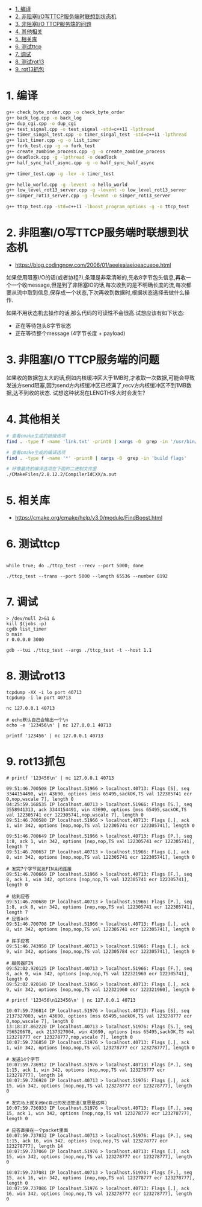 
<!-- TOC -->

- [1. 编译](#1-编译)
- [2. 非阻塞I/O写TTCP服务端时联想到状态机](#2-非阻塞io写ttcp服务端时联想到状态机)
- [3. 非阻塞I/O TTCP服务端的问题](#3-非阻塞io-ttcp服务端的问题)
- [4. 其他相关](#4-其他相关)
- [5. 相关库](#5-相关库)
- [6. 测试ttcp](#6-测试ttcp)
- [7. 调试](#7-调试)
- [8. 测试rot13](#8-测试rot13)
- [9. rot13抓包](#9-rot13抓包)

<!-- /TOC -->


<a id="markdown-1-编译" name="1-编译"></a>
# 1. 编译

```bash
g++ check_byte_order.cpp -o check_byte_order
g++ back_log.cpp -o back_log
g++ dup_cgi.cpp -o dup_cgi
g++ test_signal.cpp -o test_signal -std=c++11 -lpthread
g++ timer_singal_test.cpp -o timer_singal_test -std=c++11 -lpthread
g++ list_timer.cpp -g -o list_timer
g++ fork_test.cpp -g -o fork_test
g++ create_zombine_process.cpp -g -o create_zombine_process
g++ deadlock.cpp -g -lpthread -o deadlock
g++ half_sync_half_async.cpp -g -o half_sync_half_async

g++ timer_test.cpp -g -lev -o timer_test

g++ hello_world.cpp -g -levent -o hello_world
g++ low_level_rot13_server.cpp -g -levent -o low_level_rot13_server
g++ simper_rot13_server.cpp -g -levent -o simper_rot13_server

g++ ttcp_test.cpp -std=c++11 -lboost_program_options -g -o ttcp_test
```

<a id="markdown-2-非阻塞io写ttcp服务端时联想到状态机" name="2-非阻塞io写ttcp服务端时联想到状态机"></a>
# 2. 非阻塞I/O写TTCP服务端时联想到状态机

* https://blog.codingnow.com/2006/01/aeeieaiaeioeacueoe.html

如果使用阻塞I/O的话(或者协程?),条理是非常清晰的,先收8字节包头信息,再收一个一个收message,但是到了非阻塞IO的话,每次收到的是不明确长度的流,每次都要从流中取到信息,保存成一个状态,下次再收到数据时,根据状态选择去做什么操作.

如果不用状态机去操作的话,那么代码的可读性不会很高.试想应该有如下状态:

* 正在等待包头8字节状态
* 正在等待整个message (4字节长度 + payload)

<a id="markdown-3-非阻塞io-ttcp服务端的问题" name="3-非阻塞io-ttcp服务端的问题"></a>
# 3. 非阻塞I/O TTCP服务端的问题

如果收的数据包太大的话,例如内核缓冲区大于1MB时,才收取一次数据,可能会导致发送方send阻塞,因为send方内核缓冲区已经满了,recv方内核缓冲区不到1MB数据,达不到收的状态. 试想这种状况在LENGTH多大时会发生?


<a id="markdown-4-其他相关" name="4-其他相关"></a>
# 4. 其他相关

```bash
# 查看cmake生成的链接选项
find . -type f -name 'link.txt' -print0 | xargs -0  grep -in '/usr/bin/c++'

# 查看cmake生成的编译选项
find . -type f -name '*' -print0 | xargs -0  grep -in 'build flags'

# 好像最终的编译选项在下面的二进制文件里
./CMakeFiles/2.8.12.2/CompilerIdCXX/a.out
```

<a id="markdown-5-相关库" name="5-相关库"></a>
# 5. 相关库
* https://cmake.org/cmake/help/v3.0/module/FindBoost.html

<a id="markdown-6-测试ttcp" name="6-测试ttcp"></a>
# 6. 测试ttcp
```

while true; do ./ttcp_test --recv --port 5000; done

./ttcp_test --trans --port 5000 --length 65536 --number 8192

```

<a id="markdown-7-调试" name="7-调试"></a>
# 7. 调试
```
> /dev/null 2>&1 &
kill $(jobs -p)
cgdb list_timer 
b main
r 0.0.0.0 3000

gdb --tui ./ttcp_test --args ./ttcp_test -t --host 1.1

```

<a id="markdown-8-测试rot13" name="8-测试rot13"></a>
# 8. 测试rot13
```
tcpdump -XX -i lo port 40713
tcpdump -i lo port 40713

nc 127.0.0.1 40713

# echo默认自己会输出一个\n
echo -e '123456\n' | nc 127.0.0.1 40713

printf '123456' | nc 127.0.0.1 40713
```


<a id="markdown-9-rot13抓包" name="9-rot13抓包"></a>
# 9. rot13抓包
```
# printf '123456\n' | nc 127.0.0.1 40713

09:51:46.700508 IP localhost.51966 > localhost.40713: Flags [S], seq 3344154490, win 43690, options [mss 65495,sackOK,TS val 122305741 ecr 0,nop,wscale 7], length 0
04:25:59.168535 IP localhost.40713 > localhost.51966: Flags [S.], seq 3558941313, ack 3344154491, win 43690, options [mss 65495,sackOK,TS val 122305741 ecr 122305741,nop,wscale 7], length 0
09:51:46.700580 IP localhost.51966 > localhost.40713: Flags [.], ack 1, win 342, options [nop,nop,TS val 122305741 ecr 122305741], length 0

09:51:46.700649 IP localhost.51966 > localhost.40713: Flags [P.], seq 1:8, ack 1, win 342, options [nop,nop,TS val 122305741 ecr 122305741], length 7
09:51:46.700657 IP localhost.40713 > localhost.51966: Flags [.], ack 8, win 342, options [nop,nop,TS val 122305741 ecr 122305741], length 0

# 发完7个字节就发FIN关闭连接
09:51:46.700669 IP localhost.51966 > localhost.40713: Flags [F.], seq 8, ack 1, win 342, options [nop,nop,TS val 122305741 ecr 122305741], length 0

# 给到应答
09:51:46.700680 IP localhost.40713 > localhost.51966: Flags [P.], seq 1:8, ack 8, win 342, options [nop,nop,TS val 122305741 ecr 122305741], length 7
# 应答ack
09:51:46.700708 IP localhost.51966 > localhost.40713: Flags [.], ack 8, win 342, options [nop,nop,TS val 122305741 ecr 122305741], length 0

# 挥手应答
09:51:46.743950 IP localhost.40713 > localhost.51966: Flags [.], ack 9, win 342, options [nop,nop,TS val 122305784 ecr 122305741], length 0

# 服务器FIN
09:52:02.920125 IP localhost.40713 > localhost.51966: Flags [F.], seq 8, ack 9, win 342, options [nop,nop,TS val 122321960 ecr 122305741], length 0
09:52:02.920140 IP localhost.51966 > localhost.40713: Flags [.], ack 9, win 342, options [nop,nop,TS val 122321960 ecr 122321960], length 0
```

```
# printf '123456\n123456\n' | nc 127.0.0.1 40713

10:07:59.736814 IP localhost.51976 > localhost.40713: Flags [S], seq 2137327003, win 43690, options [mss 65495,sackOK,TS val 123278777 ecr 0,nop,wscale 7], length 0
13:18:37.862220 IP localhost.40713 > localhost.51976: Flags [S.], seq 756520678, ack 2137327004, win 43690, options [mss 65495,sackOK,TS val 123278777 ecr 123278777,nop,wscale 7], length 0
10:07:59.736850 IP localhost.51976 > localhost.40713: Flags [.], ack 1, win 342, options [nop,nop,TS val 123278777 ecr 123278777], length 0

# 发送14个字节
10:07:59.736912 IP localhost.51976 > localhost.40713: Flags [P.], seq 1:15, ack 1, win 342, options [nop,nop,TS val 123278777 ecr 123278777], length 14
10:07:59.736920 IP localhost.40713 > localhost.51976: Flags [.], ack 15, win 342, options [nop,nop,TS val 123278777 ecr 123278777], length 0

# 发完马上就关闭nc自己的发送管道(意思是这样)
10:07:59.736933 IP localhost.51976 > localhost.40713: Flags [F.], seq 15, ack 1, win 342, options [nop,nop,TS val 123278777 ecr 123278777], length 0

# 应答直接在一个packet里面
10:07:59.737032 IP localhost.40713 > localhost.51976: Flags [P.], seq 1:15, ack 16, win 342, options [nop,nop,TS val 123278777 ecr 123278777], length 14
10:07:59.737060 IP localhost.51976 > localhost.40713: Flags [.], ack 15, win 342, options [nop,nop,TS val 123278777 ecr 123278777], length 0

10:07:59.737081 IP localhost.40713 > localhost.51976: Flags [F.], seq 15, ack 16, win 342, options [nop,nop,TS val 123278777 ecr 123278777], length 0
10:07:59.737086 IP localhost.51976 > localhost.40713: Flags [.], ack 16, win 342, options [nop,nop,TS val 123278777 ecr 123278777], length 0
```